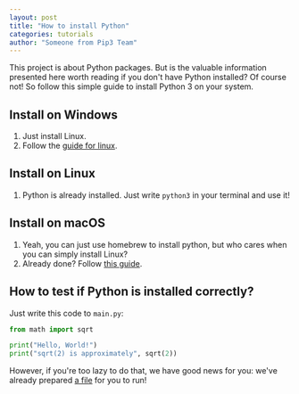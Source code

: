```yaml
---
layout: post
title: "How to install Python"
categories: tutorials
author: "Someone from Pip3 Team"
---
```


This project is about Python packages. But is the valuable information presented here worth reading if you don't have Python installed? Of course not! So follow this simple guide to install Python 3 on your system.

## Install on Windows

1. Just install Linux.
2. Follow the [guide for linux](#install-on-linux).

## Install on Linux

1. Python is already installed. Just write `python3` in your terminal and use it!

## Install on macOS

1. Yeah, you can just use homebrew to install python, but who cares when you can simply install Linux?
2. Already done? Follow [this guide](#install-on-linux).

## How to test if Python is installed correctly?

Just write this code to `main.py`:

```python
from math import sqrt

print("Hello, World!")
print("sqrt(2) is approximately", sqrt(2))
```

However, if you're too lazy to do that, we have good news for you: we've already prepared [a file]({{settings.baseurl}}/storage/main.py) for you to run!
